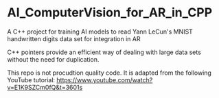 # AI_ComputerVision_for_AR_in_CPP
A C++ project for training AI models to read Yann LeCun's MNIST handwritten digits data set for integration in AR

C++ pointers provide an efficient way of dealing with large data sets without the need for duplication.

This repo is not procudtion quality code. It is adapted from the following YouTube tutorial: 
https://www.youtube.com/watch?v=E1K9SZCm0fQ&t=3601s
